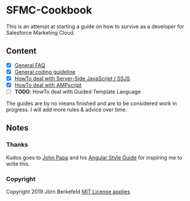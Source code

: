 # SFMC-Cookbook

This is an attempt at starting a guide on how to survive as a developer for Salesforce Marketing Cloud.

## Content

-   [x] [General FAQ](faq/README.md)
-   [x] [General coding guideline](general/README.md)
-   [x] [HowTo deal with Server-Side JavaScript / SSJS](ssjs/README.md)
-   [x] [HowTo deal with AMPscript](ampscript/README.md)
-   [ ] **TODO**: HowTo deal with Guided Template Language

The guides are by no means finished and are to be considered work in progress. I will add more rules & advice over time.

## Notes

### Thanks

Kudos goes to [John Papa](https://github.com/johnpapa) and his [Angular Style Guide](https://github.com/johnpapa/angular-styleguide) for inspiring me to write this.

### Copyright

Copyright 2019 Jörn Berkefeld
[MIT License applies](https://github.com/JoernBerkefeld/SFMC-Cookbook/blob/master/LICENSE)
